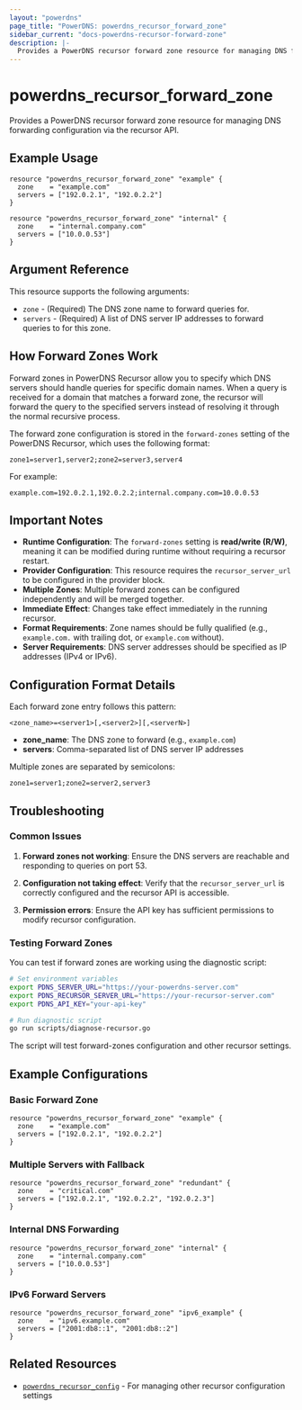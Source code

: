 ```yaml
---
layout: "powerdns"
page_title: "PowerDNS: powerdns_recursor_forward_zone"
sidebar_current: "docs-powerdns-recursor-forward-zone"
description: |-
  Provides a PowerDNS recursor forward zone resource for managing DNS forwarding configuration via the recursor API.
---
```


# powerdns_recursor_forward_zone

Provides a PowerDNS recursor forward zone resource for managing DNS forwarding configuration via the recursor API.

## Example Usage

```hcl
resource "powerdns_recursor_forward_zone" "example" {
  zone    = "example.com"
  servers = ["192.0.2.1", "192.0.2.2"]
}

resource "powerdns_recursor_forward_zone" "internal" {
  zone    = "internal.company.com"
  servers = ["10.0.0.53"]
}
```

## Argument Reference

This resource supports the following arguments:

- `zone` - (Required) The DNS zone name to forward queries for.
- `servers` - (Required) A list of DNS server IP addresses to forward queries to for this zone.

## How Forward Zones Work

Forward zones in PowerDNS Recursor allow you to specify which DNS servers should handle queries for specific domain names. When a query is received for a domain that matches a forward zone, the recursor will forward the query to the specified servers instead of resolving it through the normal recursive process.

The forward zone configuration is stored in the `forward-zones` setting of the PowerDNS Recursor, which uses the following format:
```
zone1=server1,server2;zone2=server3,server4
```

For example:
```
example.com=192.0.2.1,192.0.2.2;internal.company.com=10.0.0.53
```

## Important Notes

- **Runtime Configuration**: The `forward-zones` setting is **read/write (R/W)**, meaning it can be modified during runtime without requiring a recursor restart.
- **Provider Configuration**: This resource requires the `recursor_server_url` to be configured in the provider block.
- **Multiple Zones**: Multiple forward zones can be configured independently and will be merged together.
- **Immediate Effect**: Changes take effect immediately in the running recursor.
- **Format Requirements**: Zone names should be fully qualified (e.g., `example.com.` with trailing dot, or `example.com` without).
- **Server Requirements**: DNS server addresses should be specified as IP addresses (IPv4 or IPv6).

## Configuration Format Details

Each forward zone entry follows this pattern:
```
<zone_name>=<server1>[,<server2>][,<serverN>]
```

- **zone_name**: The DNS zone to forward (e.g., `example.com`)
- **servers**: Comma-separated list of DNS server IP addresses

Multiple zones are separated by semicolons:
```
zone1=server1;zone2=server2,server3
```

## Troubleshooting

### Common Issues

1. **Forward zones not working**: Ensure the DNS servers are reachable and responding to queries on port 53.

2. **Configuration not taking effect**: Verify that the `recursor_server_url` is correctly configured and the recursor API is accessible.

3. **Permission errors**: Ensure the API key has sufficient permissions to modify recursor configuration.

### Testing Forward Zones

You can test if forward zones are working using the diagnostic script:

```bash
# Set environment variables
export PDNS_SERVER_URL="https://your-powerdns-server.com"
export PDNS_RECURSOR_SERVER_URL="https://your-recursor-server.com"
export PDNS_API_KEY="your-api-key"

# Run diagnostic script
go run scripts/diagnose-recursor.go
```

The script will test forward-zones configuration and other recursor settings.

## Example Configurations

### Basic Forward Zone
```hcl
resource "powerdns_recursor_forward_zone" "example" {
  zone    = "example.com"
  servers = ["192.0.2.1", "192.0.2.2"]
}
```

### Multiple Servers with Fallback
```hcl
resource "powerdns_recursor_forward_zone" "redundant" {
  zone    = "critical.com"
  servers = ["192.0.2.1", "192.0.2.2", "192.0.2.3"]
}
```

### Internal DNS Forwarding
```hcl
resource "powerdns_recursor_forward_zone" "internal" {
  zone    = "internal.company.com"
  servers = ["10.0.0.53"]
}
```

### IPv6 Forward Servers
```hcl
resource "powerdns_recursor_forward_zone" "ipv6_example" {
  zone    = "ipv6.example.com"
  servers = ["2001:db8::1", "2001:db8::2"]
}
```

## Related Resources

- [`powerdns_recursor_config`](recursor_config.html) - For managing other recursor configuration settings
